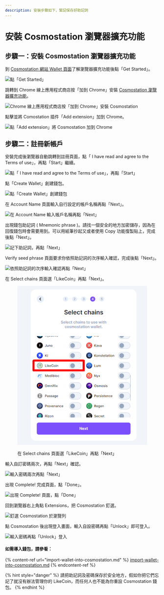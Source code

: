 ```yaml
---
description: 安裝步驟如下，緊記保存好助記詞
---
```


# 安裝 Cosmostation 瀏覽器擴充功能

## 步驟一：安裝 Cosmostation 瀏覽器擴充功能 <a href="#step-1-install-cosmostation" id="step-1-install-cosmostation"></a>

到 [Cosmostation 網站 Wallet 頁面](https://www.cosmostation.io/wallet/#extension)了解瀏覽器擴充功能後點「Get Started」。

![點「Get Started」](<../../../.gitbook/assets/Comostation 1.png>)

&#x20;跳轉到 Chrome 線上應用程式商店按「加到 Chrome」安裝 [Cosmostation 瀏覽器擴充功能](https://chrome.google.com/webstore/detail/cosmostation/fpkhgmpbidmiogeglndfbkegfdlnajnf?utm\_source=chrome-ntp-icon)。

![ Chrome 線上應用程式商店按「加到 Chrome」安裝 Cosmostation](<../../../.gitbook/assets/Comostation 2.png>)

點擊並將 Comostation 插件「Add extension」加到 Chrome。

![點「Add extension」將 Cosmostation 加到 Chrome](<../../../.gitbook/assets/Comostation 3.png>)

## 步驟二：註冊新帳戶 <a href="#step-2-create-new-account" id="step-2-create-new-account"></a>

安裝完成後瀏覽器自動跳轉到註冊頁面，點「 I have read and agree to the Terms of use」，再點「Start」繼續。

![點「 I have read and agree to the Terms of use」，再點「Start」](<../../../.gitbook/assets/Comostation 4.png>)

點「Create Wallet」創建錢包。

![點「Create Wallet」創建錢包](<../../../.gitbook/assets/Comostation 5.png>)

在 Account Name 頁面輸入自行設定的帳戶名稱再點「Next」。

![在 Account Name 輸入帳戶名稱再點「Next」](<../../../.gitbook/assets/Comostation 6.png>)

出現錢包助記詞 ( Mnemonic phrase )。請找一個安全的地方加密儲存，因為在回復錢包時會需要用到。可以用紙筆抄起又或者使用 Copy 功能復製貼上，完成後點「Next」。

![記下助記詞，再點「Next」](<../../../.gitbook/assets/Comostation 7.png>)

Verify seed phrase 頁面要求你依照助記詞的次序輸入確認，完成後點「Next」。

![依照助記詞的次序輸入確認再點「Next」](<../../../.gitbook/assets/Comostation 8.png>)

在 Select chains 頁面選「LikeCoin」再點「Next」。

<figure><img src="../../../.gitbook/assets/Comostation 9.png" alt=""><figcaption><p>在 Select chains 頁面選「LikeCoin」再點「Next」</p></figcaption></figure>

輸入自訂密碼兩次，再點「Next」確認。

![輸入密碼兩次再點「Next」](<../../../.gitbook/assets/Comostation 10.png>)

出現 Complete! 完成頁面，點「Done」。

![出現 Complete! 頁面，點「Done」](<../../../.gitbook/assets/Comostation 11.png>)

回到瀏覽器右上角點 Extensions，把 Cosmostation 釘選。

![釘選 Cosmostation 於瀏覽列](<../../../.gitbook/assets/Comostation 12.png>)

點 Cosmostation 後出現登入畫面，輸入自設密碼再點「Unlock」即可登入。

![輸入密碼再點「Unlock」登入](<../../../.gitbook/assets/Comostation 13.png>)

#### 如需導入錢包，請參看：

{% content-ref url="import-wallet-into-cosmostation.md" %}
[import-wallet-into-cosmostation.md](import-wallet-into-cosmostation.md)
{% endcontent-ref %}

{% hint style="danger" %}
請把助記詞及密碼保存於安全地方，假如你把它們忘記了就沒有辦法管理你的 LikeCoin，而任何人也不能為你重設 Cosmostation 錢包。
{% endhint %}
